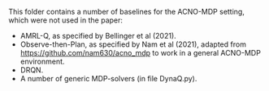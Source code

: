 This folder contains a number of baselines for the ACNO-MDP setting, which were not used in the paper:

- AMRL-Q, as specified by Bellinger et al (2021).
- Observe-then-Plan, as specified by Nam et al (2021), adapted from https://github.com/nam630/acno_mdp to work in a general ACNO-MDP environment.
- DRQN.
- A number of generic MDP-solvers (in file DynaQ.py).